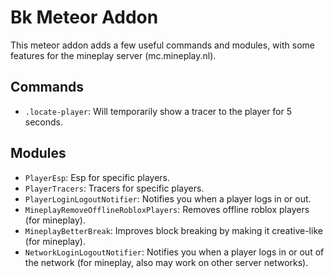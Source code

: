 # Bk Meteor Addon

This meteor addon adds a few useful commands and modules, with some features for the mineplay server (mc.mineplay.nl).

## Commands

- `.locate-player`: Will temporarily show a tracer to the player for 5 seconds.

## Modules

 - `PlayerEsp`: Esp for specific players.
 - `PlayerTracers`: Tracers for specific players.
 - `PlayerLoginLogoutNotifier`: Notifies you when a player logs in or out.
 - `MineplayRemoveOfflineRobloxPlayers`: Removes offline roblox players (for mineplay).
 - `MineplayBetterBreak`: Improves block breaking by making it creative-like (for mineplay).
 - `NetworkLoginLogoutNotifier`: Notifies you when a player logs in or out of the network (for mineplay, also may work on other server networks).
